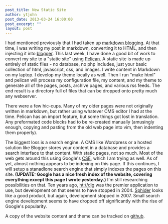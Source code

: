```yaml
---
post_title: New Static Site
author: ytjohn
post_date: 2013-03-24 16:00:00
post_excerpt: ""
layout: post
---
```

<p>I had mentioned previously that I had taken up <a href="http://www.yourtech.us/blog/feeds/rss/%7Cfilename%7Cmarkdown-blogging.md">markdown blogging</a>. At that time, I was writing my post in markdown, converting it to HTML, and then injecting it into <a href="http://www.blogger.com">blogger</a>. This last week, I have done a good bit of work to convert my site to a "static site" using <a href="http://www.getpelican.com/">Pelican</a>. A static site is made up entirely of static files - no database, no php includes, just your basic collection of html, javascript, css, and images. I write content in Markdown on my laptop. I develop my theme locally as well. Then I run "make html" and pelican will process my configuration file, my content, and my theme to generate all of the pages, posts, archive pages, and various rss feeds. The end result is a directory full of files that can be dropped onto pretty much any webserver.</p>
<p>There were a few hic-cups. Many of my older pages were not originally written in markdown, but rather using whatever CMS editor I had at the time. Pelican has an import feature, but some things got lost in translation. Any preformated code blocks had to be re-created manually (amusingly enough, copying and pasting from the old web page into vim, then indenting them properly).</p>
<p>The biggest loss is a search engine. A CMS like Wordpress or a hosted solution like Blogger stores your content in a database and provides a search interface to that content. With static pages, not so much. Most of the web gets around this using Google's <a href="http://www.google.com/cse">CSE</a>, which I am trying as well. As of yet, almost nothing appears to be indexing on this page. If this continues, I will setup a stanadlone search engine that simply indexes the pages on this site. <strong>(<strong>UPDATE</strong>: Google has a nice fresh index of the website, covering everything except this page I wrote yesterday.)</strong> I'm still researching possibilities on that. Ten years ago, <a href="http://www.htdig.org/">ht://dig</a> was the premier application to use, but development on that seems to have stopped in 2004. <a href="http://www.sphider.eu/">Sphider</a> looks like a good product, but again, development stopped in 2007. Small search engine development seems to have dropped off significantly with the rise of Google's popularity. </p>
<p>A copy of the website content and theme can be tracked on <a href="http://www.github.com/ytjohn/ytwebsite">github</a>. </p>
